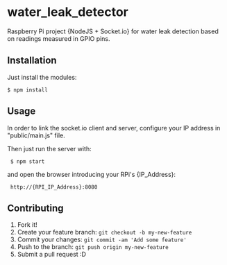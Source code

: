 # water_leak_detector
Raspberry Pi project {NodeJS + Socket.io} for water leak detection based on readings measured in GPIO pins.

## Installation

Just install the modules:

    $ npm install

## Usage

In order to link the socket.io client and server, configure your IP address in "public/main.js" file.

Then just run the server with:

     $ npm start

and open the browser introducing your RPi's {IP_Address}:

     http://{RPI_IP_Address}:8080

## Contributing

1. Fork it!
2. Create your feature branch: `git checkout -b my-new-feature`
3. Commit your changes: `git commit -am 'Add some feature'`
4. Push to the branch: `git push origin my-new-feature`
5. Submit a pull request :D


